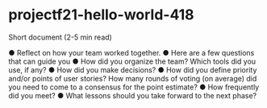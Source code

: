 # projectf21-hello-world-418

Short document (2-5 min read)

● Reflect on how your team worked together.
● Here are a few questions that can guide you
● How did you organize the team? Which tools did you use, if any?
● How did you make decisions?
● How did you define priority and/or points of user stories? How many rounds of voting (on
average) did you need to come to a consensus for the point estimate?
● How frequently did you meet?
● What lessons should you take forward to the next phase?